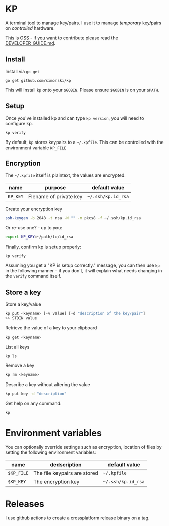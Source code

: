 # KP

A terminal tool to manage key/pairs. I use it to manage *temporary* key/pairs on *controlled* hardware.

This is OSS - if you want to contribute please read the [DEVELOPER_GUIDE.md](DEVELOPER_GUIDE.md).

## Install

Install via `go get`

	go get github.com/simonski/kp

This will install `kp` onto your `$GOBIN`. Please ensure `$GOBIN` is on your `$PATH`.

## Setup

Once you've installed kp and can type `kp version`, you will need to configure kp.

	kp verify

By default, `kp` stores keypairs to a `~/.kpfile`.  This can be controlled with the environment variable `KP_FILE`

## Encryption

The `~/.kpfile` itself is plaintext, the values are encrypted.

|name|purpose|default value|
|----|-------|-------------|
`KP_KEY`|Flename of private key|`~/.ssh/kp.id_rsa`

Create your encryption key

```bash
ssh-keygen -b 2048 -t rsa -N "" -m pkcs8 -f ~/.ssh/kp.id_rsa
```

Or re-use one? - up to you:

```bash
export KP_KEY=~/path/to/id_rsa
```

Finally, confirm kp is setup properly:

	kp verify

Assuming you get a "KP is setup correctly." message, you can then use `kp` in the following manner - if you don't, it will explain what needs changing in the `verify` command itself.

## Store a key

Store a key/value

```bash
kp put <keyname> [-v value] [-d "description of the key/pair"]
>> STDIN value
```

Retrieve the value of a key to your clipboard

```bash
kp get <keyname>
```

List all keys

```bash
kp ls
```

Remove a key

```bash
kp rm <keyname>
```

Describe a key without altering the value

```bash
kp put key -d "description"
```

Get help on any command:

```bash
kp
```

# Environment variables

You can optionally override settings such as encryption, location of files by setting the following environment variables:

|name|dedscription|default value|
-----|------------|-------------|
`$KP_FILE`|The file keypairs are stored|`~/.kpfile`
`$KP_KEY`|The encryption key|`~/.ssh/kp.id_rsa`

# Releases

I use github actions to create a crossplatform release binary on a tag.